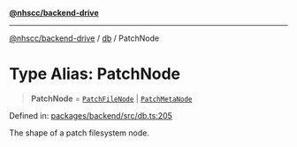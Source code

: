 [**@nhscc/backend-drive**](../../README.md)

***

[@nhscc/backend-drive](../../README.md) / [db](../README.md) / PatchNode

# Type Alias: PatchNode

> **PatchNode** = [`PatchFileNode`](PatchFileNode.md) \| [`PatchMetaNode`](PatchMetaNode.md)

Defined in: [packages/backend/src/db.ts:205](https://github.com/nhscc/drive.api.hscc.bdpa.org/blob/14391c7d4b0a42834d6c5f1ebd8fcde34a9bede8/packages/backend/src/db.ts#L205)

The shape of a patch filesystem node.
